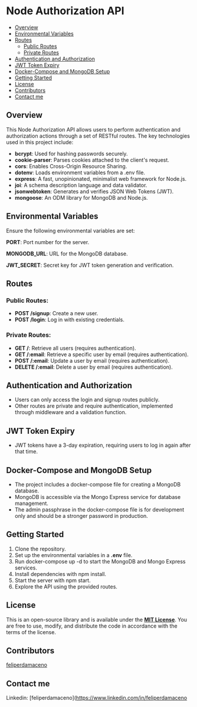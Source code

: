 # Node Authorization API

- [Overview](#overview)
- [Environmental Variables](#environmental-variables)
- [Routes](#routes)
  - [Public Routes](#public-routes)
  - [Private Routes](#private-routes)
- [Authentication and Authorization](#authentication-and-authorization)
- [JWT Token Expiry](#jwt-token-expiry)
- [Docker-Compose and MongoDB Setup](#docker-compose-and-mongodb-setup)
- [Getting Started](#getting-started)
- [License](#license)
- [Contributors](#contributors)
- [Contact me](#contact-me)

## Overview

This Node Authorization API allows users to perform authentication and authorization actions through a set of RESTful routes. The key technologies used in this project include:

- **bcrypt**: Used for hashing passwords securely.
- **cookie-parser**: Parses cookies attached to the client's request.
- **cors**: Enables Cross-Origin Resource Sharing.
- **dotenv**: Loads environment variables from a .env file.
- **express**: A fast, unopinionated, minimalist web framework for Node.js.
- **joi**: A schema description language and data validator.
- **jsonwebtoken**: Generates and verifies JSON Web Tokens (JWT).
- **mongoose**: An ODM library for MongoDB and Node.js.

## Environmental Variables

Ensure the following environmental variables are set:

**PORT**: Port number for the server.

**MONGODB_URL**: URL for the MongoDB database.

**JWT_SECRET**: Secret key for JWT token generation and verification.

## Routes

### Public Routes:

- **POST /signup**: Create a new user.
- **POST /login**: Log in with existing credentials.

### Private Routes:

- **GET /**: Retrieve all users (requires authentication).
- **GET /:email**: Retrieve a specific user by email (requires authentication).
- **POST /:email**: Update a user by email (requires authentication).
- **DELETE /:email**: Delete a user by email (requires authentication).

## Authentication and Authorization

- Users can only access the login and signup routes publicly.
- Other routes are private and require authentication, implemented through middleware and a validation function.

## JWT Token Expiry

- JWT tokens have a 3-day expiration, requiring users to log in again after that time.

## Docker-Compose and MongoDB Setup

- The project includes a docker-compose file for creating a MongoDB database.
- MongoDB is accessible via the Mongo Express service for database management.
- The admin passphrase in the docker-compose file is for development only and should be a stronger password in production.

## Getting Started

1. Clone the repository.
2. Set up the environmental variables in a **.env** file.
3. Run docker-compose up -d to start the MongoDB and Mongo Express services.
4. Install dependencies with npm install.
5. Start the server with npm start.
6. Explore the API using the provided routes.

## License

This is an open-source library and is available under the [**MIT License**](LICENSE). You are free to use, modify, and distribute the code in accordance with the terms of the license.

## Contributors

[feliperdamaceno](https://github.com/feliperdamaceno)

## Contact me

Linkedin: [feliperdamaceno](https://www.linkedin.com/in/feliperdamaceno
